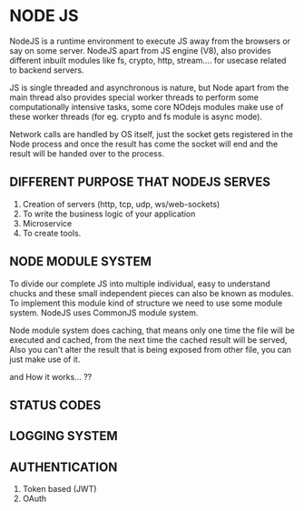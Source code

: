 # NODE JS

NodeJS is a runtime environment to execute JS away from the browsers or say on some server. NodeJS apart from JS engine (V8), also provides different inbuilt modules like fs, crypto, http, stream.... for usecase related to backend servers.

JS is single threaded and asynchronous is nature, but Node apart from the main thread also provides special worker threads to perform some computationally intensive tasks, some core NOdejs modules make use of these worker threads (for eg. crypto and fs module is async mode).

Network calls are handled by OS itself, just the socket gets registered in the Node process and once the result has come the socket will end and the result will be handed over to the process.

## DIFFERENT PURPOSE THAT NODEJS SERVES

1. Creation of servers (http, tcp, udp, ws/web-sockets)
2. To write the business logic of your application
3. Microservice
4. To create tools.

## NODE MODULE SYSTEM

To divide our complete JS into multiple individual, easy to understand chucks and these small independent pieces can also be known as modules. To implement this module kind of structure we need to use some module system. NodeJS uses CommonJS module system.

Node module system does caching, that means only one time the file will be executed and cached, from the next time the cached result will be served, Also you can't alter the result that is being exposed from other file, you can just make use of it.

and How it works... ??

## STATUS CODES

## LOGGING SYSTEM

## AUTHENTICATION

1. Token based (JWT)
2. OAuth
